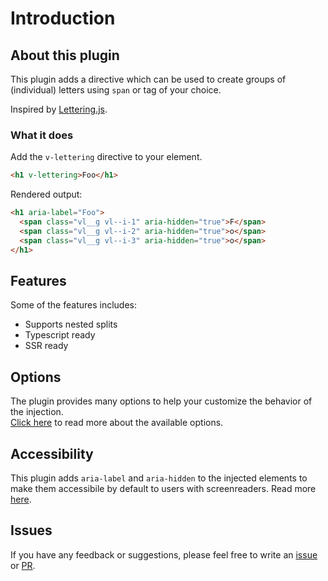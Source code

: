 # Introduction
## About this plugin
This plugin adds a directive which can be used to create groups of (individual) letters using `span` or tag of your choice.

Inspired by [Lettering.js](https://github.com/davatron5000/Lettering.js).
### What it does
Add the `v-lettering` directive to your element.
```html
<h1 v-lettering>Foo</h1>
```

Rendered output:
```html
<h1 aria-label="Foo">
  <span class="vl__g vl--i-1" aria-hidden="true">F</span>
  <span class="vl__g vl--i-2" aria-hidden="true">o</span>
  <span class="vl__g vl--i-3" aria-hidden="true">o</span>
</h1>
```

## Features
Some of the features includes:

- Supports nested splits<br>
- Typescript ready<br>
- SSR ready<br>

## Options
The plugin provides many options to help your customize the behavior of the injection.<br>
[Click here](./OPTIONS.md) to read more about the available options.

## Accessibility
This plugin adds `aria-label` and `aria-hidden` to the injected elements to make them accessibile by default to users with screenreaders. Read more [here](https://developer.mozilla.org/en-US/docs/Web/Accessibility/ARIA).

## Issues
If you have any feedback or suggestions, please feel free to write an [issue](https://github.com/miii/vue-lettering/issues) or [PR](https://github.com/miii/vue-lettering/pulls).
